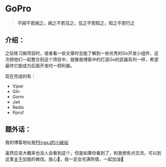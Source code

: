 # GoPro

> **不闻不若闻之，闻之不若见之，见之不若知之，知之不若行之**

## 介绍：

之前练习做项目时，或者看一些文章时总能了解到一些优秀的Go开发小组件，这次把他们一起整合到这个项目中，就像我博客中的打造Go的武器系列一样，希望最终它能成为后面开发时一把利器。

现在完成的有：

- Viper
- GIn
- Gorm
- Jwt
- Redis
- Pprof

## 题外话：

我的博客地址是[PEngxJ的小破站](https://opengxj.github.io)

虽然应该大概率也没人会看到这个，但是如果你看到了，和我想有点交流，可以到这里[关于](https://opengxj.github.io/about/)加我的微信。放心🥰，我一定会充满热情，一起加油🥳
